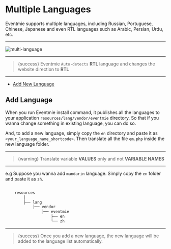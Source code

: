 # Multiple Languages

Eventmie supports multiple languages, including Russian, Portuguese, Chinese, Japanese and even RTL languages such as Arabic, Persian, Urdu, etc. 

---

![multi-language](https://anofie-docs.classiebit.com/images/multi-language.jpg "multi-language")

---

> {success} Eventmie `Auto-detects` **RTL** language and changes the website direction to **RTL**

---

- [Add New Language](#Add-New-Language)


<a name="Add-Language"></a>
## Add Language

When you run Eventmie install command, it publishes all the languages to your application `resources/lang/vendor/eventmie` directory. So that if you wanna change something in existing language, you can do so. 

And, to add a new language, simply copy the `en` directory and paste it as `<your_language_name_shortcode>`. Then translate all the file `em.php` inside the new language folder.

---

>{warning} Translate variable **VALUES** only and not **VARIABLE NAMES**

---

e.g Suppose you wanna add `mandarin` language. Simply copy the `en` folder and paste it as `zh`.

```bash

    resources
        │
        ├── lang
            ├── vendor
                ├── eventmie
                    ├── en
                    └── zh

```

---

>{success} Once you add a new language, the new language will be added to the language list automatically.